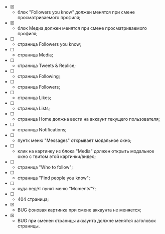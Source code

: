 - [x] - блок "Followers you know" должен менятся при смене просматриваемого профиля;
- [x] - блок Медиа должен менятся при смене просматриваемого профиля;
- [ ] - страница Followers you know;
- [ ] - страница Media;
- [ ] - страница Tweets & Replice;
- [ ] - страница Following;
- [ ] - страница Followers;
- [ ] - страница Likes;
- [ ] - страница Lists;
- [ ] - страница Home должна вести на аккаунт текущего пользователя;
- [ ] - страница Notifications;
- [ ] - пунтк меню "Messages" открывает модальное окно;
- [ ] - клик на картинку из блока "Media" должен открыть модальное окно с твитом этой картинки/видео;
- [ ] - страница "Who to follow";
- [ ] - страница "Find people you know";
- [ ] - куда ведёт пункт меню "Moments"?;
- [ ] - 404 страница;
- [x] - BUG фоновая картинка при смене аккаунта не меняется;
- [x] - BUG при сменен страницы аккаунта должне менятся заголовок страницы.
